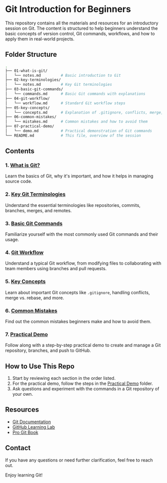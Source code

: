 # Git Introduction for Beginners

This repository contains all the materials and resources for an introductory session on Git. The content is structured to help beginners understand the basic concepts of version control, Git commands, workflows, and how to apply them in real-world projects.

## Folder Structure

```bash
.
├── 01-what-is-git/
│   └── notes.md         # Basic introduction to Git
├── 02-key-terminologies/
│   └── notes.md         # Key Git terminologies
├── 03-basic-git-commands/
│   └── commands.md      # Basic Git commands with explanations
├── 04-git-workflow/
│   └── workflow.md      # Standard Git workflow steps
├── 05-key-concepts/
│   └── concepts.md      # Explanation of .gitignore, conflicts, merge, and rebase
├── 06-common-mistakes/
│   └── mistakes.md      # Common mistakes and how to avoid them
├── 07-practical-demo/
│   └── demo.md          # Practical demonstration of Git commands
└── README.md            # This file, overview of the session

```

## Contents

### 1. [What is Git?](01-what-is-git/notes.md)
Learn the basics of Git, why it's important, and how it helps in managing source code.

### 2. [Key Git Terminologies](02-key-terminologies/notes.md)
Understand the essential terminologies like repositories, commits, branches, merges, and remotes.

### 3. [Basic Git Commands](03-basic-git-commands/commands.md)
Familiarize yourself with the most commonly used Git commands and their usage.

### 4. [Git Workflow](04-git-workflow/workflow.md)
Understand a typical Git workflow, from modifying files to collaborating with team members using branches and pull requests.

### 5. [Key Concepts](05-key-concepts/concepts.md)
Learn about important Git concepts like `.gitignore`, handling conflicts, merge vs. rebase, and more.

### 6. [Common Mistakes](06-common-mistakes/mistakes.md)
Find out the common mistakes beginners make and how to avoid them.

### 7. [Practical Demo](07-practical-demo/demo.md)
Follow along with a step-by-step practical demo to create and manage a Git repository, branches, and push to GitHub.

## How to Use This Repo

1. Start by reviewing each section in the order listed.
2. For the practical demo, follow the steps in the [Practical Demo](07-practical-demo/demo.md) folder.
3. Ask questions and experiment with the commands in a Git repository of your own.

## Resources

- [Git Documentation](https://git-scm.com/doc)
- [GitHub Learning Lab](https://lab.github.com/)
- [Pro Git Book](https://git-scm.com/book/en/v2)

## Contact

If you have any questions or need further clarification, feel free to reach out.

Enjoy learning Git!

